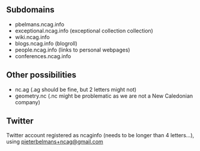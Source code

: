 Subdomains
----------

* pbelmans.ncag.info
* exceptional.ncag.info (exceptional collection collection)
* wiki.ncag.info
* blogs.ncag.info (blogroll)
* people.ncag.info (links to personal webpages)
* conferences.ncag.info


Other possibilities
-------------------

* nc.ag (.ag should be fine, but 2 letters might not)
* geometry.nc (.nc might be problematic as we are not a New Caledonian company)

Twitter
-------

Twitter account registered as ncaginfo (needs to be longer than 4 letters...), using pieterbelmans+ncag@gmail.com
